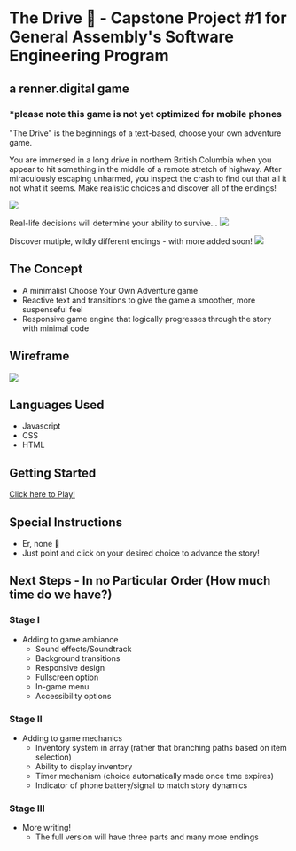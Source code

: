 # The Drive :car: - Capstone Project #1 for General Assembly's Software Engineering Program

## a renner.digital game
### *please note this game is not yet optimized for mobile phones

"The Drive" is the beginnings of a text-based, choose your own adventure game. 

You are immersed in a long drive in northern British Columbia when you appear to hit something in the middle of a remote stretch of highway. After miraculously escaping unharmed, you inspect the crash to find out that all it not what it seems. Make realistic choices and discover all of the endings!

<img src="https://i.imgur.com/s7aXowO.png">

Real-life decisions will determine your ability to survive...
<img src="https://i.imgur.com/oqbMPb6.png">

Discover mutiple, wildly different endings - with more added soon!
<img src="https://i.imgur.com/WIqtyVJ.png">

## The Concept
* A minimalist Choose Your Own Adventure game
* Reactive text and transitions to give the game a smoother, more suspenseful feel
* Responsive game engine that logically progresses through the story with minimal code

## Wireframe
<img src="https://i.imgur.com/EY3cjxQ.png">

## Languages Used
* Javascript
* CSS
* HTML

## Getting Started
[Click here to Play!](https://rennerdigital.github.io/The-Drive/)

## Special Instructions
* Er, none :shrug:
* Just point and click on your desired choice to advance the story!

## Next Steps - In no Particular Order (How much time do we have?)

### Stage I
* Adding to game ambiance
    * Sound effects/Soundtrack
    * Background transitions
    * Responsive design
    * Fullscreen option
    * In-game menu
    * Accessibility options

### Stage II
* Adding to game mechanics
    * Inventory system in array (rather that branching paths based on item selection)
    * Ability to display inventory
    * Timer mechanism (choice automatically made once time expires)
    * Indicator of phone battery/signal to match story dynamics

### Stage III
* More writing!
    * The full version will have three parts and many more endings

